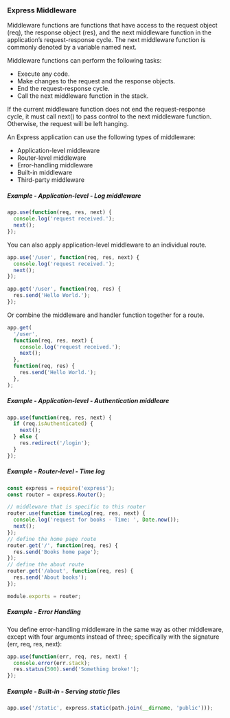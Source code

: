 ### Express Middleware

Middleware functions are functions that have access to the request object (req), the response object (res), and the next middleware function in the application’s request-response cycle. The next middleware function is commonly denoted by a variable named next.

Middleware functions can perform the following tasks:

* Execute any code.
* Make changes to the request and the response objects.
* End the request-response cycle.
* Call the next middleware function in the stack.

If the current middleware function does not end the request-response cycle, it must call next() to pass control to the next middleware function. Otherwise, the request will be left hanging.

An Express application can use the following types of middleware:

* Application-level middleware
* Router-level middleware
* Error-handling middleware
* Built-in middleware
* Third-party middleware

##### Example - Application-level - Log middleware

```js
app.use(function(req, res, next) {
  console.log('request received.');
  next();
});
```

You can also apply application-level middleware to an individual route.

```js
app.use('/user', function(req, res, next) {
  console.log('request received.');
  next();
});

app.get('/user', function(req, res) {
  res.send('Hello World.');
});
```

Or combine the middleware and handler function together for a route.

```js
app.get(
  '/user',
  function(req, res, next) {
    console.log('request received.');
    next();
  },
  function(req, res) {
    res.send('Hello World.');
  },
);
```

##### Example - Application-level - Authentication middleare

```js
app.use(function(req, res, next) {
  if (req.isAuthenticated) {
    next();
  } else {
    res.redirect('/login');
  }
});
```

##### Example - Router-level - Time log

```js
const express = require('express');
const router = express.Router();

// middleware that is specific to this router
router.use(function timeLog(req, res, next) {
  console.log('request for books - Time: ', Date.now());
  next();
});
// define the home page route
router.get('/', function(req, res) {
  res.send('Books home page');
});
// define the about route
router.get('/about', function(req, res) {
  res.send('About books');
});

module.exports = router;
```

##### Example - Error Handling

You define error-handling middleware in the same way as other middleware, except with four arguments instead of three; specifically with the signature (err, req, res, next):

```js
app.use(function(err, req, res, next) {
  console.error(err.stack);
  res.status(500).send('Something broke!');
});
```

##### Example - Built-in - Serving static files

```js
app.use('/static', express.static(path.join(__dirname, 'public')));
```
